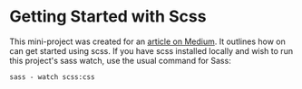 # Getting Started with Scss
This mini-project was created for an [article on Medium](https://medium.com/@tarikmerrylees/getting-started-with-scss-d3937d9e247c). It outlines how on can get started using scss.
If you have scss installed locally and wish to run this project's sass watch, use the usual command for Sass:
```
sass - watch scss:css
```